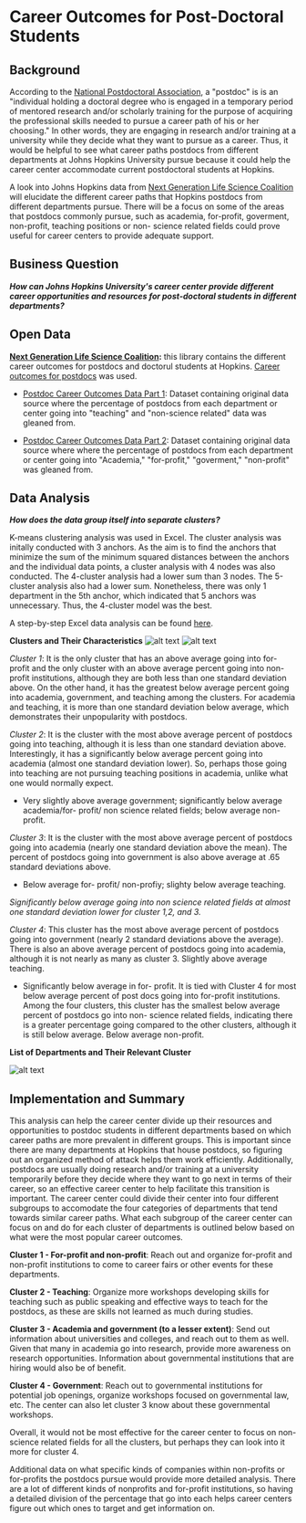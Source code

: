 # Career Outcomes for Post-Doctoral Students
## Background

According to the [National Postdoctoral Association](https://www.nationalpostdoc.org/page/What_is_a_postdoc), a "postdoc" is is an "individual holding a doctoral degree who is engaged in a temporary period of mentored research and/or scholarly training for the purpose of acquiring the professional skills needed to pursue a career path of his or her choosing." In other words, they are engaging in research and/or training at a university while they decide what they want to pursue as a career. Thus, it would be helpful to see what career paths postdocs from different departments at Johns Hopkins University pursue because it could help the career center accommodate current postdoctoral students at Hopkins.

 A look into Johns Hopkins data from [Next Generation Life Science Coalition](http://nglscoalition.org/coalition-data/#close) will elucidate the different career paths that Hopkins postdocs from different departments pursue. There will be a focus on some of the areas that postdocs commonly pursue, such as academia, for-profit, goverment, non-profit, teaching positions or non- science related fields could prove useful for career centers to provide adequate support.

## Business Question

___How can Johns Hopkins University's career center provide different career opportunities and resources for post-doctoral students in different departments?___


## Open Data 

__[Next Generation Life Science Coalition](https://provost.jhu.edu/education/graduate-and-professional-education/cngls/):__ this library contains the different career outcomes for postdocs and doctorul students at Hopkins. [Career outcomes for postdocs](https://provost.jhu.edu/education/graduate-and-professional-education/cngls/postdoctoral-career-outcomes-tabular-format/) was used.

- [Postdoc Career Outcomes Data Part 1](https://github.com/skang06/Post-Doctoral_Career_Outcomes/blob/main/tabula-Postdoc-CareerOutcome-ADATables-083019-2.csv): Dataset containing original data source where the percentage of postdocs from each department or center going into "teaching" and "non-science related" data was gleaned from.

- [Postdoc Career Outcomes Data Part 2](https://github.com/skang06/Post-Doctoral_Career_Outcomes/blob/main/tabula-Postdoc-CareerOutcome-ADATables-083019.csv): Dataset containing original data source where where the percentage of postdocs from each department or center going into "Academia," "for-profit," "goverment," "non-profit" was gleaned from.

## Data Analysis 

___How does the data group itself into separate clusters?___

K-means clustering analysis was used in Excel. The cluster analysis was initally conducted with 3 anchors. As the aim is to find the anchors that minimize the sum of the minimum squared distances between the anchors and the individual data points, a cluster analysis with 4 nodes was also conducted. The 4-cluster analysis had a lower sum than 3 nodes. The 5-cluster analysis also had a lower sum. Nonetheless, there was only 1 department in the 5th anchor, which indicated that 5 anchors was unnecessary. Thus, the 4-cluster model was the best.

A step-by-step Excel data analysis can be found [here](https://github.com/skang06/Post-Doctoral_Career_Outcomes/blob/main/Excel%20Step%20by%20Step_3.docx).

__Clusters and Their Characteristics__
![alt text](https://github.com/skang06/Post-Doctoral_Career_Outcomes/blob/main/chart1.png)
![alt text](https://github.com/skang06/Post-Doctoral_Career_Outcomes/blob/main/factors.png)

_Cluster 1_: It is the only cluster that has an above average going into for- profit and the only cluster with an above average percent going into non-profit institutions, although they are both less than one standard deviation above. On the other hand, it has the greatest below average percent going into academia, government, and teaching among the clusters. For academia and teaching, it is more than one standard deviation below average, which demonstrates their unpopularity with postdocs.

_Cluster 2_: It is the cluster with the most above average percent of postdocs going into teaching, although it is less than one standard deviation above. Interestingly, it has a significantly below average percent going into academia (almost one standard deviation lower). So, perhaps those going into teaching are not pursuing teaching positions in academia, unlike what one would normally expect. 
- Very slightly above average government; significantly below average academia/for- profit/ non science related fields; below average non-profit.

_Cluster 3_: It is the cluster with the most above average percent of postdocs going into academia (nearly one standard deviation above the mean). The percent of postdocs going into government is also above average at .65 standard deviations above. 
- Below average for- profit/ non-profiy; slighty below average teaching.  

_Significantly below average going into non science related fields at almost one standard deviation lower for cluster 1,2, and 3._

_Cluster 4_: This cluster has the most above average percent of postdocs going into government (nearly 2 standard deviations above the average). There is also an above average percent of postdocs going into academia, although it is not nearly as many as cluster 3. Slightly above average teaching. 
- Significantly below average in for- profit. It is tied with Cluster 4 for most below average percent of post docs going into for-profit institutions. Among the four clusters, this cluster has the smallest below average percent of postdocs go into non- science related fields, indicating there is a greater percentage going compared to the other clusters, although it is still below average.  Below average non-profit.


__List of Departments and Their Relevant Cluster__

![alt text](https://github.com/skang06/Post-Doctoral_Career_Outcomes/blob/main/list.png)


## Implementation and Summary
This analysis can help the career center divide up their resources and opportunities to postdoc students in different departments based on which career paths are more prevalent in different groups. This is important since there are many departments at Hopkins that house postdocs, so figuring out an organized method of attack helps them work efficiently. Additionally, postdocs are usually doing research and/or training at a university temporarily before they decide where they want to go next in terms of their career, so an effective career center to help facilitate this transition is important. The career center could divide their center into four different subgroups to accomodate the four categories of departments that tend towards similar career paths. What each subgroup of the career center can focus on and do for each cluster of departments is outlined below based on what were the most popular career outcomes.

__Cluster 1 - For-profit and non-profit__: Reach out and organize for-profit and non-profit institutions to come to career fairs or other events for these departments.

__Cluster 2 - Teaching__: Organize more workshops developing skills for teaching such as public speaking and effective ways to teach for the postdocs, as these are skills not learned as much during studies.

__Cluster 3 - Academia and government (to a lesser extent)__: Send out information about universities and colleges, and reach out to them as well. Given that many in academia go into research, provide more awareness on research opportunities. Information about governmental institutions that are hiring would also be of benefit.

__Cluster 4 - Government__: Reach out to governmental institutions for potential job openings, organize workshops focused on governmental law, etc. The center can also let cluster 3 know about these governmental workshops.

Overall, it would not be most effective for the career center to focus on non-science related fields for all the clusters, but perhaps they can look into it more for cluster 4.

Additional data on what specific kinds of companies within non-profits or for-profits the postdocs pursue would provide more detailed analysis. There are a lot of different kinds of nonprofits and for-profit institutions, so having a detailed division of the percentage that go into each helps career centers figure out which ones to target and get information on.

